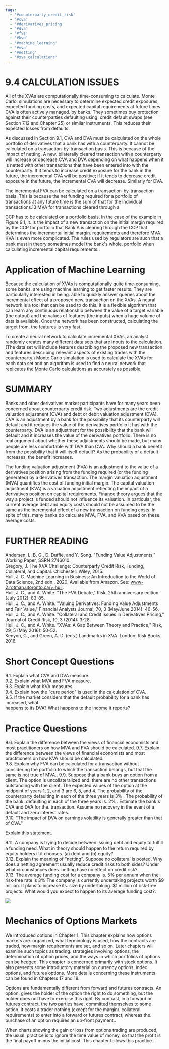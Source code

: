 ```yaml
---
tags:
  - '#counterparty_credit_risk'
  - '#cva'
  - '#derivatives_pricing'
  - '#dva'
  - '#fva'
  - '#kva'
  - '#machine_learning'
  - '#mva'
  - '#netting'
  - '#xva_calculations'
---
```

# 9.4 CALCULATION ISSUES  

All of the XVAs are computationally time-consuming to calculate. Monte Carlo. simulations are necessary to determine expected credit exposures, expected funding costs, and expected capital requirements at future times. CVA is often actively managed. by banks. They sometimes buy protection against their counterparties defaulting using. credit default swaps (see Section 7.12 and Chapter 25) or similar instruments. This reduces their expected losses from defaults.  

As discussed in Section 9.1, CVA and DVA must be calculated on the whole portfolio of derivatives that a bank has with a counterparty. It cannot be calculated on a transaction-by-transaction basis. This is because of the impact of netting. A new. bilaterally cleared transaction with a counterparty will increase or decrease CVA and DVA depending on what happens when it is netted with other transactions that have been entered into with the counterparty. If it tends to increase credit exposure for the bank in the future, the incremental CVA will be positive; if it tends to decrease credit exposure in the future, the incremental CVA will decrease. Similarly for DVA.  

The incremental FVA can be calculated on a transaction-by-transaction basis. This is because the net funding required for a portfolio of transactions at any future time is the sum of that for the individual transactions.13 MVA for transactions cleared through a  

CCP has to be calculated on a portfolio basis. In the case of the example in Figure 9.1, it. is the impact of a new transaction on the initial margin required by the CCP for portfolio that Bank A is clearing through the CCP that determines the incremental initial margin. requirements and therefore MVA. KVA is even more complicated. The rules used by regulators are such that a bank must in theory sometimes model the bank's whole. portfolio when calculating incremental capital requirements..  

# Application of Machine Learning  

Because the calculation of XVAs is computationally quite time-consuming, some banks. are using machine learning to get faster results. They are particularly interested in being. able to quickly answer queries about the incremental effect of a proposed new. transaction on the XVAs. A neural network is a tool that can be used to do this. It is a flexible algorithm that can learn any continuous relationship between the value of a target variable (the output) and the values of features (the inputs) when a huge volume of data is available. Once the network has been constructed, calculating the target from. the features is very fast.  

To create a neural network to calculate incremental XVAs, an analyst randomly creates many different data sets that are inputs to the calculation. (The data set will include features describing the proposed new transaction and features describing relevant aspects of existing trades with the counterparty.) Monte Carlo simulation is used to calculate the XVAs for each data set and an algorithm is used to find a neural network that replicates the Monte Carlo calculations as accurately as possible.  

# SUMMARY  

Banks and other derivatives market participants have for many years been concerned about counterparty credit risk. Two adjustments are the credit valuation adjustment (CVA) and debt or debit valuation adjustment (DVA). CVA is an adjustment by a bank for the possibility that its counterparty will default and it reduces the value of the derivatives portfolio it has with the counterparty. DVA is an adjustment for the possibility that the bank will default and it increases the value of the derivatives portfolio. There is no real argument about whether these adjustments should be made, but many people are less comfortable with DVA than CVA. Why should a bank benefit from the possibility that it will itself default? As the probability of a default increases, the benefit increases.  

The funding valuation adjustment (FVA) is an adjustment to the value of a derivatives position arising from the funding required (or the funding generated) by a derivatives transaction. The margin valuation adjustment (MVA) quantifies the cost of funding initial margin. The capital valuation adjustment (KVA) is a valuation adjustment reflecting the impact of a derivatives position on capital requirements. Finance theory argues that the way a project is funded should not influence its valuation. In particular, the current average debt and equity costs should not be assumed to be the same as the incremental effect of a new transaction on funding costs. In spite of this, many banks do calculate MVA, FVA, and KVA based on these. average costs.  

# FURTHER READING  

Andersen, L. B. G., D. Duffie, and Y. Song. "Funding Value Adjustments," Working Paper, SSRN 2746010.   
Gregory, J. The XVA Challenge: Counterparty Credit Risk, Funding, Collateral, and Capital. Chichester: Wiley, 2015.   
Hull, J. C. Machine Learning in Business: An Introduction to the World of Data Science, 2nd edn., 2020. Available from Amazon. See: www-2.rotman.utoronto.ca/\~hull.   
Hull, J. C., and A. White. "The FVA Debate," Risk, 25th anniversary edition (July 2012): 83-85.   
Hull, J. C., and A. White. "Valuing Derivatives: Funding Value Adjustments and Fair Value," Financial Analysts Journal, 70, 3 (May/June 2014): 46-56.   
Hull, J. C., and A. White. "Collateral and Credit Issues in Derivatives Pricing," Journal of Credit Risk, 10, 3 (2014): 3-28.   
Hull, J. C., and A. White. "XVAs: A Gap Between Theory and Practice," Risk, 29, 5 (May 2016): 50-52.   
Kenyon, C., and Green, A. D. (eds.) Landmarks in XVA. London: Risk Books, 2016.  

# Short Concept Questions  

9.1. Explain what CVA and DVA measure.   
9.2. Explain what MVA and FVA measure.   
9.3. Explain what KVA measures.   
9.4. Explain how the "cure period" is used in the calculation of CVA.   
9.5. If the market considers that the default probability for a bank has increased, what   
happens to its DVA? What happens to the income it reports?  

# Practice Questions  

9.6. Explain the difference between the views of financial economists and most practitioners on how MVA and FVA should be calculated. 9.7. Explain the difference between the views of financial economists and most practitioners on how KVA should be calculated.   
9.8. Explain why FVA can be calculated for a transaction without considering the portfolio to which the transaction belongs, but that the same is not true of MVA.. 9.9. Suppose that a bank buys an option from a client. The option is uncollateralized and. there are no other transactions outstanding with the client. The expected values of the option at the midpoint of years 1, 2, and 3 are 6, 5, and 4. The probability of the counterparty defaulting in each of the three years is $3\%$ . The probability of the bank. defaulting in each of the three years is. $2\%$ . Estimate the bank's CVA and DVA for the. transaction. Assume no recovery in the event of a default and zero interest rates.   
9.10. "The impact of DVA on earnings volatility is generally greater than that of CVA."  

Explain this statement.  

9.11. A company is trying to decide between issuing debt and equity to fulfill a funding need. What in theory should happen to the return required by equity holders if it chooses. (a) debt and (b) equity?   
9.12. Explain the meaning of "netting". Suppose no collateral is posted. Why does a netting agreement usually reduce credit risks to both sides? Under what circumstances does. netting have no effect on credit risk?.   
9.13. The average funding cost for a company is. $5\%$ per annum when the risk-free rate is $3\%$ The company is currently undertaking projects worth $\$9$ million. It plans to increase its. size by undertaking. $\$1$ million of risk-free projects. What would you expect to happen to its average funding cost?.  

![](1ce4b24af23b5ac52adfb5a9f9928fe28ec70353d7cf60a3336dfbcaedd3d431.jpg)  

# Mechanics of Options Markets  

We introduced options in Chapter 1. This chapter explains how options markets are. organized, what terminology is used, how the contracts are traded, how margin requirements are set, and so on. Later chapters will examine such topics as trading. strategies involving options, the determination of option prices, and the ways in which portfolios of options can be hedged. This chapter is concerned primarily with stock options. It also presents some introductory material on currency options, index options, and futures options. More details concerning these instruments can be found in Chapters 17 and 18.  

Options are fundamentally different from forward and futures contracts. An option. gives the holder of the option the right to do something, but the holder does not have to exercise this right. By contrast, in a forward or futures contract, the two parties have. committed themselves to some action. It costs a trader nothing (except for the margin/. collateral requirements) to enter into a forward or futures contract, whereas the. purchase of an option requires an up-front payment..  

When charts showing the gain or loss from options trading are produced, the usual. practice is to ignore the time value of money, so that the profit is the final payoff minus the initial cost. This chapter follows this practice..  
